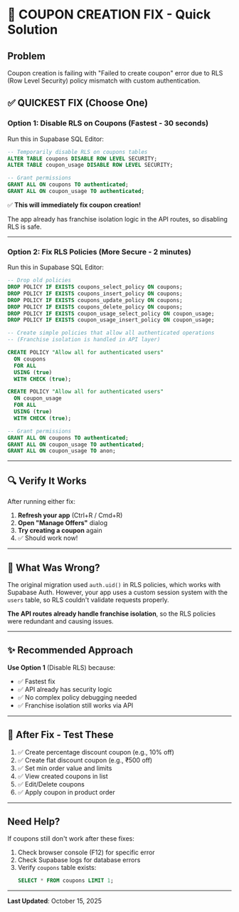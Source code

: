 # 🚨 COUPON CREATION FIX - Quick Solution

## Problem
Coupon creation is failing with "Failed to create coupon" error due to RLS (Row Level Security) policy mismatch with custom authentication.

## ✅ QUICKEST FIX (Choose One)

### Option 1: Disable RLS on Coupons (Fastest - 30 seconds)

Run this in Supabase SQL Editor:

```sql
-- Temporarily disable RLS on coupons tables
ALTER TABLE coupons DISABLE ROW LEVEL SECURITY;
ALTER TABLE coupon_usage DISABLE ROW LEVEL SECURITY;

-- Grant permissions
GRANT ALL ON coupons TO authenticated;
GRANT ALL ON coupon_usage TO authenticated;
```

✅ **This will immediately fix coupon creation!**

The app already has franchise isolation logic in the API routes, so disabling RLS is safe.

---

### Option 2: Fix RLS Policies (More Secure - 2 minutes)

Run this in Supabase SQL Editor:

```sql
-- Drop old policies
DROP POLICY IF EXISTS coupons_select_policy ON coupons;
DROP POLICY IF EXISTS coupons_insert_policy ON coupons;
DROP POLICY IF EXISTS coupons_update_policy ON coupons;
DROP POLICY IF EXISTS coupons_delete_policy ON coupons;
DROP POLICY IF EXISTS coupon_usage_select_policy ON coupon_usage;
DROP POLICY IF EXISTS coupon_usage_insert_policy ON coupon_usage;

-- Create simple policies that allow all authenticated operations
-- (Franchise isolation is handled in API layer)

CREATE POLICY "Allow all for authenticated users"
  ON coupons
  FOR ALL
  USING (true)
  WITH CHECK (true);

CREATE POLICY "Allow all for authenticated users"
  ON coupon_usage
  FOR ALL
  USING (true)
  WITH CHECK (true);

-- Grant permissions
GRANT ALL ON coupons TO authenticated;
GRANT ALL ON coupon_usage TO authenticated;
GRANT ALL ON coupon_usage TO anon;
```

---

## 🔍 Verify It Works

After running either fix:

1. **Refresh your app** (Ctrl+R / Cmd+R)
2. **Open "Manage Offers"** dialog
3. **Try creating a coupon** again
4. ✅ Should work now!

---

## 📝 What Was Wrong?

The original migration used `auth.uid()` in RLS policies, which works with Supabase Auth. However, your app uses a custom session system with the `users` table, so RLS couldn't validate requests properly.

**The API routes already handle franchise isolation**, so the RLS policies were redundant and causing issues.

---

## ✨ Recommended Approach

**Use Option 1** (Disable RLS) because:
- ✅ Fastest fix
- ✅ API already has security logic
- ✅ No complex policy debugging needed
- ✅ Franchise isolation still works via API

---

## 🚀 After Fix - Test These

1. ✅ Create percentage discount coupon (e.g., 10% off)
2. ✅ Create flat discount coupon (e.g., ₹500 off)
3. ✅ Set min order value and limits
4. ✅ View created coupons in list
5. ✅ Edit/Delete coupons
6. ✅ Apply coupon in product order

---

## Need Help?

If coupons still don't work after these fixes:
1. Check browser console (F12) for specific error
2. Check Supabase logs for database errors
3. Verify `coupons` table exists: 
   ```sql
   SELECT * FROM coupons LIMIT 1;
   ```

---

**Last Updated**: October 15, 2025
